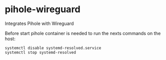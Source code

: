 # pihole-wireguard
Integrates Pihole with Wireguard

Before start pihole container is needed to run the nexts commands on the host:
```
systemctl disable systemd-resolved.service
systemctl stop systemd-resolved
```

